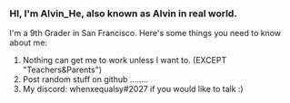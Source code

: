 ### HI, I'm Alvin_He, also known as Alvin in real world. <br>
I'm a 9th Grader in San Francisco. Here's some things you need to know about me: <br>
   1. Nothing can get me to work unless I want to. (EXCEPT "Teachers&Parents") 
   2. Post random stuff on github ........
   3. My discord: whenxequalsy#2027 if you would like to talk :) 
